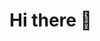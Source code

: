 # Hi there 👋
<!--
# ☎️ Contact

- email: 20subi@gmail.com
- velog: https://velog.io/@s00bee

# 📑 license

- 운전면허증 2종 보통
- 정보처리기사 필기(2023)

# 📚 Project
- bookdae map: 자대 자취생을 위한 지도 
- jackGame: 자바 platformer game (java)
- lunchRabbit: 자대 학생들의 빠른 식당 매칭 앱 (dart)
- 


# ✏️ Studying ...

   ![Swift](https://img.shields.io/badge/Swift-F05138.svg?&style=for-the-badge&logo=Swift&logoColor=white)
   ![UIKit](https://img.shields.io/badge/UiKit-2396F3.svg?&style=for-the-badge&logo=UIKit&logoColor=white)



# 🖥️ Skills

- Languages

  ![Java](https://img.shields.io/badge/Java-007396.svg?&style=for-the-badge&logo=Java&logoColor=white)
  ![C++](https://img.shields.io/badge/C++-00599C.svg?&style=for-the-badge&logo=C++&logoColor=white)
  ![C](https://img.shields.io/badge/C-A8B9CC.svg?&style=for-the-badge&logo=C&logoColor=white)

- Tools
  
  ![Git](https://img.shields.io/badge/Git-F05032.svg?&style=for-the-badge&logo=Git&logoColor=white)
  ![Notion](https://img.shields.io/badge/Notion-000000.svg?&style=for-the-badge&logo=Notion&logoColor=white)
  ![Jira](https://img.shields.io/badge/Jira-0052CC.svg?&style=for-the-badge&logo=Jira&logoColor=white)

  ![Eclipse IDE](https://img.shields.io/badge/Eclipse%20IDE-2C2255.svg?&style=for-the-badge&logo=Eclipse%20IDE&logoColor=white)
  ![Visual Studio Code](https://img.shields.io/badge/Visual%20Studio%20Code-007ACC.svg?&style=for-the-badge&logo=Visual%20Studio%20Code&logoColor=white)
  ![Android Studio](https://img.shields.io/badge/Android%20Studio-3DDC84.svg?&style=for-the-badge&logo=Android%20Studio&logoColor=white)


- Github
  
  ![sooobee's GitHub stats](https://github-readme-stats.vercel.app/api?username=sooobee&show_icons=true&theme=transparent)


- Baekjoon
  
  [![Solved.ac Profile](http://mazassumnida.wtf/api/v2/generate_badge?boj=s00bee)](https://solved.ac/s00bee/)

  -->

  



